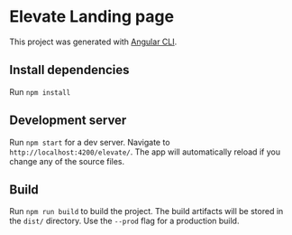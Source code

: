 # Elevate Landing page

This project was generated with [Angular CLI](https://github.com/angular/angular-cli).

## Install dependencies

Run `npm install`

## Development server

Run `npm start` for a dev server. Navigate to `http://localhost:4200/elevate/`. The app will automatically reload if you change any of the source files.

## Build

Run `npm run build` to build the project. The build artifacts will be stored in the `dist/` directory. Use the `--prod` flag for a production build.
